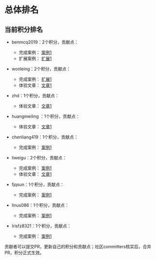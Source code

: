 # 总体排名

## 当前积分排名
* benmcq2019：2个积分，贡献点：
     * 完成案例：
         [案例1](https://github.com/huaweicloud/ModelArts-Lab/issues/6)
     * 扩展案例：
         [扩展1](https://github.com/huaweicloud/ModelArts-Lab/issues/21)

* wonleing：2个积分，贡献点：
     * 完成案例：
         [扩展1](https://github.com/huaweicloud/ModelArts-Lab/issues/8)
     * 体验文章：
         [文章1](https://github.com/huaweicloud/ModelArts-Lab/tree/master/contrib/Leon_number_recognize)

* zhd：1个积分，贡献点：
     * 体验文章：
         [文章1](https://github.com/huaweicloud/ModelArts-Lab/tree/master/docs/Postman测试)

* huangmeiling ：1个积分，贡献点：
    * 体验文章：
         [文章1](https://github.com/huaweicloud/ModelArts-Lab/wiki/%E4%B8%80%E4%BD%8D%E4%BA%92%E8%81%94%E7%BD%919%E5%B9%B4AI%E5%BC%80%E5%8F%91%E8%80%85%E7%9A%84ModelArts%E5%BC%80%E5%8F%91%E5%AE%9E%E8%B7%B5)

* chenliang419：1个积分，贡献点：
     * 完成案例：
         [案例1](https://github.com/huaweicloud/ModelArts-Lab/issues/49#issuecomment-502063252)

* liweigu：2个积分，贡献点：
     * 完成案例：
         [案例1](https://github.com/huaweicloud/ModelArts-Lab/issues/49#issuecomment-502262658)
    * 体验文章：
         [文章1](https://github.com/huaweicloud/ModelArts-Lab/blob/master/docs/%E5%AD%A6%E4%B9%A0%E5%BF%83%E5%BE%97/Lab%20AI%E5%AE%9E%E6%88%98%E8%90%A5/%E5%9B%BE%E5%83%8F%E5%88%86%E7%B1%BB%E4%B8%93%E5%9C%BA-liweigu.md)

* fjqsun：1个积分，贡献点：
     * 完成案例：
         [案例1](https://github.com/huaweicloud/ModelArts-Lab/issues/49#issuecomment-502333865)

* linus086：1个积分，贡献点：
     * 完成案例：
         [案例1](https://github.com/huaweicloud/ModelArts-Lab/issues/49#issuecomment-502125892)

* Irisfz8321：1个积分，贡献点：
     * 完成案例：
         [案例1](https://github.com/huaweicloud/ModelArts-Lab/issues/49#issuecomment-502367102)

贡献者可以提交PR，更新自己的积分和贡献点；社区committers核实后，合并PR，积分正式生效。
